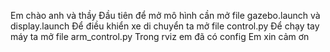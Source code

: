 Em chào anh và thầy 
Đầu tiên để mở mô hình cần mở file gazebo.launch và display.launch 
Để điều khiển xe di chuyển ta mở file control.py
Để chạy tay máy ta mở file arm_control.py 
Trong  rviz em đã có config 
Em xin cảm ơn

